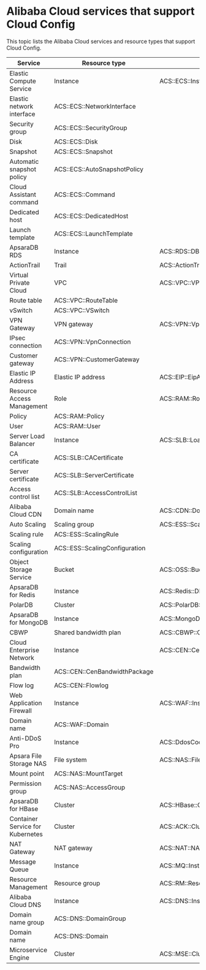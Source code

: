 # Alibaba Cloud services that support Cloud Config

This topic lists the Alibaba Cloud services and resource types that support Cloud Config.

|Service|Resource type|ARN|
|-------|-------------|---|
|Elastic Compute Service|Instance|ACS::ECS::Instance|
|Elastic network interface|ACS::ECS::NetworkInterface|
|Security group|ACS::ECS::SecurityGroup|
|Disk|ACS::ECS::Disk|
|Snapshot|ACS::ECS::Snapshot|
|Automatic snapshot policy|ACS::ECS::AutoSnapshotPolicy|
|Cloud Assistant command|ACS::ECS::Command|
|Dedicated host|ACS::ECS::DedicatedHost|
|Launch template|ACS::ECS::LaunchTemplate|
|ApsaraDB RDS|Instance|ACS::RDS::DBInstance|
|ActionTrail|Trail|ACS::ActionTrail::Trail|
|Virtual Private Cloud|VPC|ACS::VPC::VPC|
|Route table|ACS::VPC::RouteTable|
|vSwitch|ACS::VPC::VSwitch|
|VPN Gateway|VPN gateway|ACS::VPN::VpnGateway|
|IPsec connection|ACS::VPN::VpnConnection|
|Customer gateway|ACS::VPN::CustomerGateway|
|Elastic IP Address|Elastic IP address|ACS::EIP::EipAddress|
|Resource Access Management|Role|ACS::RAM::Role|
|Policy|ACS::RAM::Policy|
|User|ACS::RAM::User|
|Server Load Balancer|Instance|ACS::SLB::LoadBalancer|
|CA certificate|ACS::SLB::CACertificate|
|Server certificate|ACS::SLB::ServerCertificate|
|Access control list|ACS::SLB::AccessControlList|
|Alibaba Cloud CDN|Domain name|ACS::CDN::Domain|
|Auto Scaling|Scaling group|ACS::ESS::ScalingGroup|
|Scaling rule|ACS::ESS::ScalingRule|
|Scaling configuration|ACS::ESS::ScalingConfiguration|
|Object Storage Service|Bucket|ACS::OSS::Bucket|
|ApsaraDB for Redis|Instance|ACS::Redis::DBInstance|
|PolarDB|Cluster|ACS::PolarDB::DBCluster|
|ApsaraDB for MongoDB|Instance|ACS::MongoDB::DBInstance|
|CBWP|Shared bandwidth plan|ACS::CBWP::CommonBandwidthPackage|
|Cloud Enterprise Network|Instance|ACS::CEN::CenInstance|
|Bandwidth plan|ACS::CEN::CenBandwidthPackage|
|Flow log|ACS::CEN::Flowlog|
|Web Application Firewall|Instance|ACS::WAF::Instance|
|Domain name|ACS::WAF::Domain|
|Anti-DDoS Pro|Instance|ACS::DdosCoo::Instance|
|Apsara File Storage NAS|File system|ACS::NAS::FileSystem|
|Mount point|ACS::NAS::MountTarget|
|Permission group|ACS::NAS::AccessGroup|
|ApsaraDB for HBase|Cluster|ACS::HBase::Cluster|
|Container Service for Kubernetes|Cluster|ACS::ACK::Cluster|
|NAT Gateway|NAT gateway|ACS::NAT::NATGateway|
|Message Queue|Instance|ACS::MQ::Instance|
|Resource Management|Resource group|ACS::RM::ResourceGroup|
|Alibaba Cloud DNS|Instance|ACS::DNS::Instance|
|Domain name group|ACS::DNS::DomainGroup|
|Domain name|ACS::DNS::Domain|
|Microservice Engine|Cluster|ACS::MSE::Cluster|

